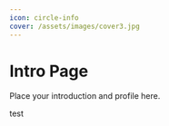 ```yaml
---
icon: circle-info
cover: /assets/images/cover3.jpg
---
```


# Intro Page

Place your introduction and profile here.

test
